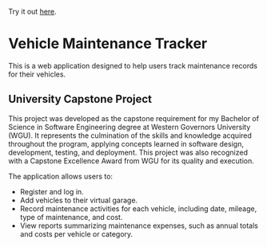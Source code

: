 Try it out [here](https://vehicle-sync.com).

# Vehicle Maintenance Tracker

This is a web application designed to help users track maintenance records for their vehicles.

## University Capstone Project

This project was developed as the capstone requirement for my Bachelor of Science in Software Engineering degree at Western Governors University (WGU). It represents the culmination of the skills and knowledge acquired throughout the program, applying concepts learned in software design, development, testing, and deployment. This project was also recognized with a Capstone Excellence Award from WGU for its quality and execution.

The application allows users to:

- Register and log in.
- Add vehicles to their virtual garage.
- Record maintenance activities for each vehicle, including date, mileage, type of maintenance, and cost.
- View reports summarizing maintenance expenses, such as annual totals and costs per vehicle or category.
